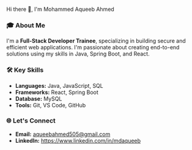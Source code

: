 ### 
Hi there 👋, I'm Mohammed Aqueeb Ahmed

### 🎓 About Me

I'm a **Full-Stack Developer Trainee**, specializing in building secure and efficient web applications. I'm passionate about creating end-to-end solutions using my skills in Java, Spring Boot, and React.

### 🛠️ Key Skills

- **Languages:** Java, JavaScript, SQL
- **Frameworks:** React, Spring Boot
- **Database:** MySQL
- **Tools:** Git, VS Code, GitHub

### 🌐 Let's Connect

- **Email:** aqueebahmed505@gmail.com
- **LinkedIn:** https://www.linkedin.com/in/mdaqueeb
